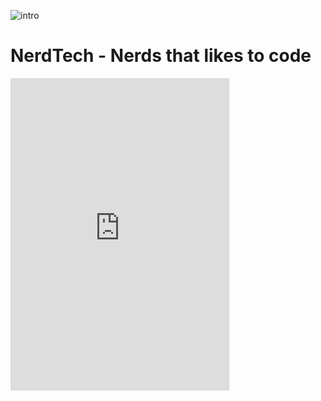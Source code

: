 ![intro](https://a.pomfe.co/algfld.png)

# NerdTech - Nerds that likes to code
<iframe src="https://discordapp.com/widget?id=374102114164801536&theme=dark" width="350" height="500" allowtransparency="true" frameborder="0"></iframe>
